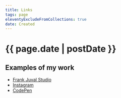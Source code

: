 ```yaml
---
title: Links
tags: page
eleventyExcludeFromCollections: true
date: Created
---
```


# {{ page.date | postDate }}

## Examples of my work

- [Frank Juval Studio][def]
- [Instagram][def2]
- [CodePen][def3]

[def]: https://www.frankjuval.com
[def2]: https://www.instagram.com/frankjuval
[def3]: https://codepen.io/frankDraws/